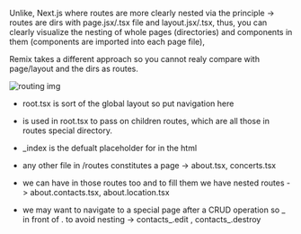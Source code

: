 Unlike, Next.js where routes are more clearly nested via the principle -> routes are dirs with page.jsx/.tsx file and layout.jsx/.tsx, thus, you can clearly visualize the nesting of whole pages (directories) and components in them (components are imported into each page file),

Remix takes a different approach so you cannot realy compare with page/layout and the dirs as routes.

![routing img]()

- root.tsx is sort of the global layout so put navigation here

- <Outlet> is used in root.tsx to pass on children routes, which are all those in routes special directory.

- _index is the defualt placeholder for <Outlet> in the html

- any other file in /routes constitutes a page -> about.tsx, concerts.tsx

- we can have <Outlet> in those routes too and to fill them we have nested routes -> about.contacts.tsx, about.location.tsx

- we may want to navigate to a special page after a CRUD operation so _ in front of . to avoid nesting -> contacts_.edit , contacts_.destroy